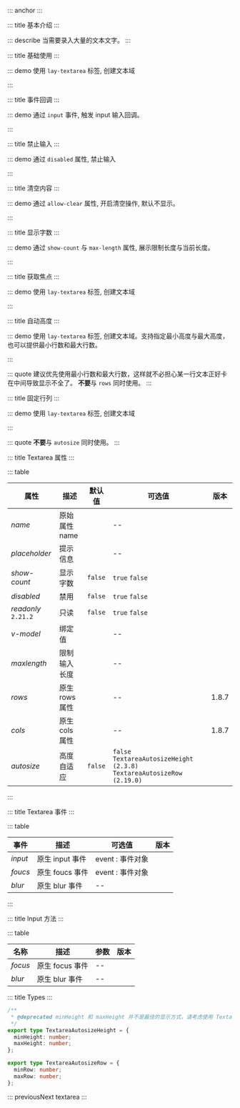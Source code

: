 ::: anchor
:::

::: title 基本介绍
:::

::: describe 当需要录入大量的文本文字。
:::

::: title 基础使用
:::

::: demo 使用 `lay-textarea` 标签, 创建文本域

<template>
  <lay-textarea placeholder="请输入描述" v-model="data1">
  </lay-textarea>
</template>

<script>
import { ref } from 'vue'

export default {
  setup() {

    const data1 = ref(``);

    return {
      data1
    }
  }
}
</script>

:::

::: title 事件回调
:::

::: demo 通过 `input` 事件, 触发 input 输入回调。

<template>
  <lay-textarea placeholder="Input 事件" v-model="data2" @input="input"></lay-textarea>
</template>

<script>
import { ref } from 'vue'

export default {
  setup() {

    const data2 = ref("");

    const input = function( val ) {
        console.log(val)
    }

    return {
      data2,
      input
    }
  }
}
</script>

:::

::: title 禁止输入
:::

::: demo 通过 `disabled` 属性, 禁止输入

<template>
  <lay-textarea placeholder="禁止输入" v-model="data3" :disabled="disabled"></lay-textarea>
</template>

<script>
import { ref } from 'vue'

export default {
  setup() {

    const data3 = ref("");
    const disabled = ref(true)
    return {
      data3,
      disabled
    }
  }
}
</script>

:::

::: title 清空内容
:::

::: demo 通过 `allow-clear` 属性, 开启清空操作, 默认不显示。

<template>
  <lay-textarea placeholder="请输入内容" v-model="data3" allow-clear></lay-textarea>
</template>

<script>
import { ref } from 'vue'

export default {
  setup() {

    const data3 = ref("");

    return {
      data3
    }
  }
}
</script>

:::

::: title 显示字数
:::

::: demo 通过 `show-count` 与 `max-length` 属性, 展示限制长度与当前长度。

<template>
  <lay-textarea placeholder="显示字数" v-model="data4" show-count></lay-textarea>
  <br>
  <lay-textarea placeholder="最大输入长度" v-model="data5" show-count :maxlength="10"></lay-textarea>
</template>

<script>
import { ref } from 'vue'

export default {
  setup() {

    const data4 = ref("");
    const data5 = ref("");
    return {
      data4,
      data5
    }
  }
}
</script>

:::

::: title 获取焦点
:::

::: demo 使用 `lay-textarea` 标签, 创建文本域

<template>
  <lay-space>
    <button @click="focus">获取焦点</button>
    <button @click="blur ">失去焦点</button>
  </lay-space>
  <br />
  <br />
  <lay-textarea placeholder="请输入描述" ref="textareaRef"  v-model="data1"></lay-textarea>
</template>

<script>
import { ref } from 'vue'

export default {
  setup() {

    const data1 = ref('');
    const textareaRef = ref('');

    const focus = function() {
      textareaRef.value.focus();
    }

    const blur = function() {
      textareaRef.value.blur();
    }

    return {
      data1,
      focus,
      blur
    }
  }
}
</script>

:::

::: title 自动高度
:::

::: demo 使用 `lay-textarea` 标签, 创建文本域。支持指定最小高度与最大高度，也可以提供最小行数和最大行数。

<template>
  <lay-space direction="vertical" style="width: 100%;">
    <lay-textarea placeholder="请输入描述" :autosize="{minHeight: 100, maxHeight: 200}" v-model="data1"></lay-textarea>
    <lay-textarea placeholder="请输入描述" :autosize="{minRow: 3, maxRow: 5}" v-model="data1"></lay-textarea>
  </lay-space>
</template>

<script>
import { ref } from 'vue'

export default {
  setup() {

    const data1 = ref('');

    return {
      data1,
    }
  }
}
</script>

:::

::: quote 
建议优先使用最小行数和最大行数，这样就不必担心某一行文本正好卡在中间导致显示不全了。
**不要**与 `rows` 同时使用。
:::

::: title 固定行列
:::

::: demo 使用 `lay-textarea` 标签, 创建文本域

<template>
  <lay-textarea placeholder="请输入描述" :cols="10" :rows="10" v-model="data2"></lay-textarea>
</template>

<script>
import { ref } from 'vue'

export default {
  setup() {

    const data2 = ref('');

    return {
      data2,
    }
  }
}
</script>

:::

::: quote
**不要**与 `autosize` 同时使用。
:::

::: title Textarea 属性
:::

::: table

| 属性          | 描述           | 默认值  | 可选值                                                                  | 版本  |
| ------------- | -------------- | ------- | ----------------------------------------------------------------------- | ----- |
| _name_        | 原始属性 name  |         | --                                                                      |       |
| _placeholder_ | 提示信息       |         | --                                                                      |       |
| _show-count_  | 显示字数       | `false` | `true` `false`                                                          |       |
| _disabled_    | 禁用           | `false` | `true` `false`                                                          |       |
| _readonly_ `2.21.2`   | 只读           | `false` | `true` `false`                                                          |       |
| _v-model_     | 绑定值         |         | --                                                                      |       |
| _maxlength_   | 限制输入长度   |         | --                                                                      |       |
| _rows_        | 原生 rows 属性 |         | --                                                                      | 1.8.7 |
| _cols_        | 原生 cols 属性 |         | --                                                                      | 1.8.7 |
| _autosize_    | 高度自适应     | `false` | `false` `TextareaAutosizeHeight (2.3.8)` `TextareaAutosizeRow (2.19.0)` |       |

:::

::: title Textarea 事件
:::

::: table

| 事件    | 描述            | 可选值           | 版本 |
| ------- | --------------- | ---------------- | ---- |
| _input_ | 原生 input 事件 | event : 事件对象 |      |
| _foucs_ | 原生 foucs 事件 | event : 事件对象 |      |
| _blur_  | 原生 blur 事件  | --               |      |

:::

::: title Input 方法
:::

::: table

| 名称    | 描述            | 参数 | 版本 |
| ------- | --------------- | ---- | ---- |
| _focus_ | 原生 focus 事件 | --   |      |
| _blur_  | 原生 blur 事件  | --   |      |

::: title Types
:::

```ts
/**
 * @deprecated minHeight 和 maxHeight 并不是最佳的显示方式，请考虑使用 TextareaAutosizeRow
 */
export type TextareaAutosizeHeight = {
  minHeight: number;
  maxHeight: number;
};

export type TextareaAutosizeRow = {
  minRow: number;
  maxRow: number;
};
```

::: previousNext textarea
:::
